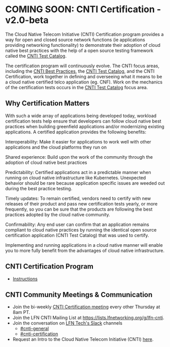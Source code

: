 # COMING SOON: CNTI Certification - v2.0-beta

The Cloud Native Telecom Initiative (CNTI) Certification program provides a way for open and closed source network functions (ie applications providing networking functionality) to demonstrate their adoption of cloud native best practices with the help of a open source testing framework called the [CNTI Test Catalog](https://github.com/cnti-testcatalog/testsuite). 

The certification program will continuously evolve. The CNTI focus areas, including the [CNTI Best Practices](https://github.com/lfn-cnti/bestpractices), the [CNTI Test Catalog](https://github.com/cnti-testcatalog/testsuite), and the CNTI Certification, work together in defining and overseeing what it means to be a cloud native certified telco application (eg. CNF). Work on the mechanics of the certification tests occurs in the [CNTI Test Catalog](https://github.com/cnti-testcatalog/testsuite) focus area.

## Why Certification Matters

With such a wide array of applications being developed today, workload certification tests help ensure that developers can follow cloud native best practices when building greenfield applications and/or modernizing existing applications. A certified application provides the following benefits:

Interoperability: Make it easier for applications to work well with other applications and the cloud platforms they run on

Shared experience: Build upon the work of the community through the adoption of cloud native best practices

Predictability: Certified applications act in a predictable manner when running on cloud native infrastructure like Kubernetes. Unexpected behavior should be rare because application specific issues are weeded out during the best practice testing.

Timely updates: To remain certified, vendors need to certify with new releases of their product and pass new certification tests yearly, or more frequently, so you can be sure that the products are following the best practices adopted by the cloud native community.

Confirmability: Any end user can confirm that an application remains compliant to cloud native practices by running the identical open source certification application (CNTI Test Catalog) that was used to certify.

Implementing and running applications in a cloud native manner will enable you to more fully benefit from the advantages of cloud native infrastructure.

## CNTI Certification Program

- [Instructions](instructions.md)

## CNTI Community Meetings & Communication

- Join the bi-weekly [CNTI Certification meeting](https://wiki.lfnetworking.org/display/LN/Certification) every other Thursday at 8am PT.
- Join the LFN CNTI Mailing List at https://lists.lfnetworking.org/g/lfn-cnti.
- Join the conversation on [LFN Tech's Slack](https://lfntech.slack.com/) channels
  - [#cnti-general](https://lfntech.slack.com/archives/C06GV633PRD)
  - [#cnti-certification](https://lfntech.slack.com/archives/C06GYRL5ZPX)
- Request an Intro to the Cloud Native Telecom Initiative (CNTI) [here](https://calendly.com/cnti/intro).

